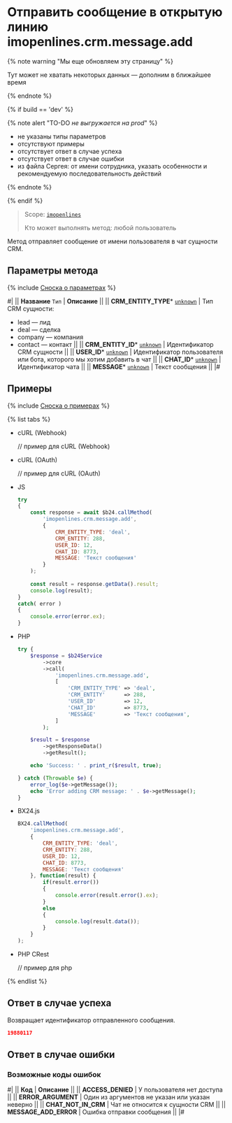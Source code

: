 # Отправить сообщение в открытую линию imopenlines.crm.message.add

{% note warning "Мы еще обновляем эту страницу" %}

Тут может не хватать некоторых данных — дополним в ближайшее время

{% endnote %}

{% if build == 'dev' %}

{% note alert "TO-DO _не выгружается на prod_" %}

- не указаны типы параметров
- отсутствуют примеры
- отсутствует ответ в случае успеха
- отсутствует ответ в случае ошибки
- из файла Сергея: от имени сотрудника, указать особенности и рекомендуемую последовательность действий

{% endnote %}

{% endif %}

> Scope: [`imopenlines`](../../../scopes/permissions.md)
>
> Кто может выполнять метод: любой пользователь

Метод отправляет сообщение от имени пользователя в чат сущности CRM.

## Параметры метода

{% include [Сноска о параметрах](../../../../_includes/required.md) %}

#|
|| **Название**
`Тип` | **Описание** ||
|| **CRM_ENTITY_TYPE***
[`unknown`](../../../data-types.md) | Тип CRM сущности:
- lead — лид
- deal — сделка
- company — компания
- contact — контакт
 ||
|| **CRM_ENTITY_ID***
[`unknown`](../../../data-types.md) | Идентификатор CRM сущности ||
|| **USER_ID***
[`unknown`](../../../data-types.md) | Идентификатор пользователя или бота, которого мы хотим добавить в чат ||
|| **CHAT_ID***
[`unknown`](../../../data-types.md) | Идентификатор чата ||
|| **MESSAGE***
[`unknown`](../../../data-types.md) | Текст сообщения ||
|#

## Примеры

{% include [Сноска о примерах](../../../../_includes/examples.md) %}

{% list tabs %}

- cURL (Webhook)

    // пример для cURL (Webhook)

- cURL (OAuth)

    // пример для cURL (OAuth)

- JS


    ```js
    try
    {
    	const response = await $b24.callMethod(
    		'imopenlines.crm.message.add',
    		{
    			CRM_ENTITY_TYPE: 'deal',
    			CRM_ENTITY: 288,
    			USER_ID: 12,
    			CHAT_ID: 8773,
    			MESSAGE: 'Текст сообщения'
    		}
    	);
    	
    	const result = response.getData().result;
    	console.log(result);
    }
    catch( error )
    {
    	console.error(error.ex);
    }
    ```

- PHP


    ```php
    try {
        $response = $b24Service
            ->core
            ->call(
                'imopenlines.crm.message.add',
                [
                    'CRM_ENTITY_TYPE' => 'deal',
                    'CRM_ENTITY'      => 288,
                    'USER_ID'         => 12,
                    'CHAT_ID'         => 8773,
                    'MESSAGE'         => 'Текст сообщения',
                ]
            );
    
        $result = $response
            ->getResponseData()
            ->getResult();
    
        echo 'Success: ' . print_r($result, true);
    
    } catch (Throwable $e) {
        error_log($e->getMessage());
        echo 'Error adding CRM message: ' . $e->getMessage();
    }
    ```

- BX24.js

    ```js
    BX24.callMethod(
        'imopenlines.crm.message.add',
        {
            CRM_ENTITY_TYPE: 'deal',
            CRM_ENTITY: 288,
            USER_ID: 12,
            CHAT_ID: 8773,
            MESSAGE: 'Текст сообщения'
        }, function(result) {
            if(result.error())
            {
                console.error(result.error().ex);
            }
            else
            {
                console.log(result.data());
            }
        }
    );
    ```

- PHP CRest

    // пример для php

{% endlist %}

## Ответ в случае успеха

Возвращает идентификатор отправленного сообщения.

```json
19880117
```

## Ответ в случае ошибки

### Возможные коды ошибок

#|
|| **Код** | **Описание** ||
|| **ACCESS_DENIED** | У пользователя нет доступа ||
|| **ERROR_ARGUMENT** | Один из аргументов не указан или указан неверно ||
|| **CHAT_NOT_IN_CRM** | Чат не относится к сущности CRM ||
|| **MESSAGE_ADD_ERROR** | Ошибка отправки сообщения ||
|#